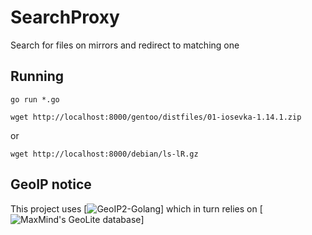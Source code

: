 # SearchProxy
Search for files on mirrors and redirect to matching one


## Running

`go run *.go`

`wget http://localhost:8000/gentoo/distfiles/01-iosevka-1.14.1.zip`

or

`wget http://localhost:8000/debian/ls-lR.gz`


## GeoIP notice
This project uses [![GeoIP2-Golang](https://github.com/oschwald/geoip2-golang)] which in turn
relies on [![MaxMind's GeoLite database](https://dev.maxmind.com/geoip/geoip2/geolite2/)]

